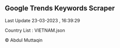 

## Google Trends Keywords Scraper 
 
Last Update 23-03-2023 , 16:39:29

Country List :
VIETNAM.json



© Abdul Muttaqin 
